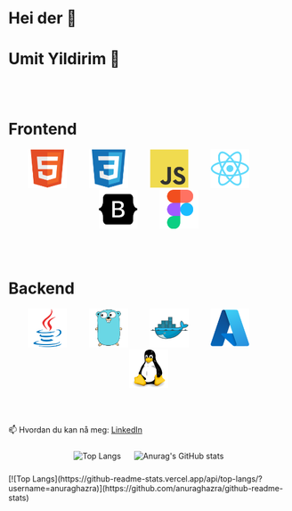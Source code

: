 <p align="center">
  
# Hei der 👋

# Umit Yildirim 🚀

</p>

<br><br>

<p align="center">

# Frontend

</p>

<p align="center">
<img src="https://raw.githubusercontent.com/devicons/devicon/master/icons/html5/html5-original.svg" alt="html5" width="70" height="70"/>&nbsp;&nbsp;&nbsp;&nbsp;&nbsp;&nbsp;&nbsp;&nbsp;&nbsp; 
<img src="https://raw.githubusercontent.com/devicons/devicon/master/icons/css3/css3-original.svg" alt="css3" width="70" height="70"/>&nbsp;&nbsp;&nbsp;&nbsp;&nbsp;&nbsp;&nbsp;&nbsp;&nbsp;
<img src="https://raw.githubusercontent.com/devicons/devicon/master/icons/javascript/javascript-original.svg" alt="javascript" width="70" height="70"/>&nbsp;&nbsp;&nbsp;&nbsp;&nbsp;&nbsp;&nbsp;&nbsp;&nbsp;
<img src="https://raw.githubusercontent.com/devicons/devicon/master/icons/react/react-original.svg" alt="react" width="70" height="70"/>&nbsp;&nbsp;&nbsp;&nbsp;&nbsp;&nbsp;&nbsp;&nbsp;&nbsp; 
<img src="https://raw.githubusercontent.com/devicons/devicon/master/icons/bootstrap/bootstrap-plain.svg" alt="bootstrap" width="70" height="70"/>&nbsp;&nbsp;&nbsp;&nbsp;&nbsp;&nbsp;&nbsp;&nbsp;&nbsp; 
<img src="https://raw.githubusercontent.com/devicons/devicon/master/icons/figma/figma-original.svg" alt="figma" width="70" height="70"/>
</p>

<br><br>

<p align="center">

# Backend

</p>

<p align="center">
<img src="https://raw.githubusercontent.com/devicons/devicon/master/icons/java/java-original.svg" alt="java" width="70" height="70"/>&nbsp;&nbsp;&nbsp;&nbsp;&nbsp;&nbsp;&nbsp;&nbsp;&nbsp; 
<img src="https://raw.githubusercontent.com/devicons/devicon/master/icons/go/go-original.svg" alt="golang" width="70" height="70"/>&nbsp;&nbsp;&nbsp;&nbsp;&nbsp;&nbsp;&nbsp;&nbsp;&nbsp; 
<img src="https://raw.githubusercontent.com/devicons/devicon/master/icons/docker/docker-original.svg" alt="docker" width="70" height="70"/>&nbsp;&nbsp;&nbsp;&nbsp;&nbsp;&nbsp;&nbsp;&nbsp;&nbsp; 
<img src="https://raw.githubusercontent.com/devicons/devicon/master/icons/azure/azure-original.svg" alt="azure" width="70" height="70"/>&nbsp;&nbsp;&nbsp;&nbsp;&nbsp;&nbsp;&nbsp;&nbsp;&nbsp; 
<img src="https://raw.githubusercontent.com/devicons/devicon/master/icons/linux/linux-original.svg" alt="linux" width="70" height="70"/>
</p>

<br><br>

<p align="center">

📫 Hvordan du kan nå meg: [LinkedIn](https://www.linkedin.com/in/umit-yildirim57/)

</p>

<p align="center">
  <img src="https://github-readme-stats.vercel.app/api/top-langs/?username=yildirimsinop&layout=pie" alt="Top Langs" height="150" style="margin:10px" />
  <img src="https://github-readme-stats.vercel.app/api?username=yildirimsinop&hide=contribs,prs" alt="Anurag's GitHub stats" height="150" style="margin:10px" />
</p>
[![Top Langs](https://github-readme-stats.vercel.app/api/top-langs/?username=anuraghazra)](https://github.com/anuraghazra/github-readme-stats)
